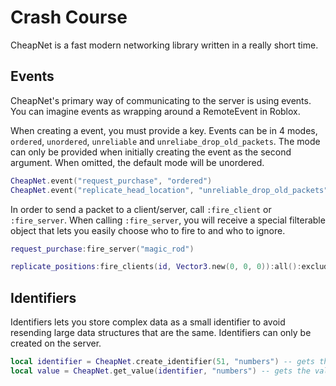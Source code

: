 # Crash Course

CheapNet is a fast modern networking library written in a really short time.

## Events

CheapNet's primary way of communicating to the server is using events.
You can imagine events as wrapping around a RemoteEvent in Roblox.

When creating a event, you must provide a key. Events can be in 4 modes,
`ordered`, `unordered`, `unreliable` and `unreliabe_drop_old_packets`.
The mode can only be provided when initially creating the event as the second
argument. When omitted, the default mode will be unordered.

```lua
CheapNet.event("request_purchase", "ordered")
CheapNet.event("replicate_head_location", "unreliable_drop_old_packets")
```

In order to send a packet to a client/server, call `:fire_client` or `:fire_server`.
When calling `:fire_server`, you will receive a special filterable object that
lets you easily choose who to fire to and who to ignore.

```lua
request_purchase:fire_server("magic_rod")

replicate_positions:fire_clients(id, Vector3.new(0, 0, 0)):all():exclude(player)
```

## Identifiers

Identifiers lets you store complex data as a small identifier to avoid
resending large data structures that are the same.
Identifiers can only be created on the server.

```lua
local identifier = CheapNet.create_identifier(51, "numbers") -- gets the id
local value = CheapNet.get_value(identifier, "numbers") -- gets the value
```
